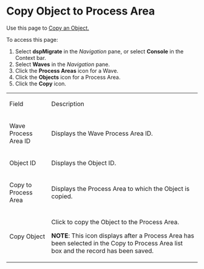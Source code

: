 # Copy Object to Process Area

<div class="use">

Use this page to [Copy an Object.](../Use_Cases/Copy_Elements.htm#Copy3)

</div>

To access this page:

1.  Select <span style="font-weight: bold;">dspMigrate</span> in the
    <span style="font-style: italic;">Navigation</span> pane, or select
    <span style="font-weight: bold;">Console</span> in the Context bar.
2.  Select <span style="font-weight: bold;">Waves</span> in the
    <span style="font-style: italic;">Navigation</span> pane.
3.  Click the <span style="font-weight: bold;">Process Areas</span> icon
    for a Wave.
4.  Click the <span style="font-weight: bold;">Objects</span> icon for a
    Process Area.
5.  Click the <span style="font-weight: bold;">Copy</span> icon.

<table>
<tbody>
<tr class="odd">
<td><p>Field</p></td>
<td><p>Description</p></td>
</tr>
<tr class="even">
<td><p>Wave Process Area ID</p></td>
<td><p>Displays the Wave Process Area ID.</p></td>
</tr>
<tr class="odd">
<td><p>Object ID</p></td>
<td><p>Displays the Object ID.</p></td>
</tr>
<tr class="even">
<td><p>Copy to Process Area</p></td>
<td><p>Displays the Process Area to which the Object is copied.</p></td>
</tr>
<tr class="odd">
<td><p>Copy Object</p></td>
<td><p>Click to copy the Object to the Process Area.</p>
<p><strong>NOTE</strong>: This icon displays after a Process Area has been selected in the Copy to Process Area list box and the record has been saved.</p></td>
</tr>
</tbody>
</table>
